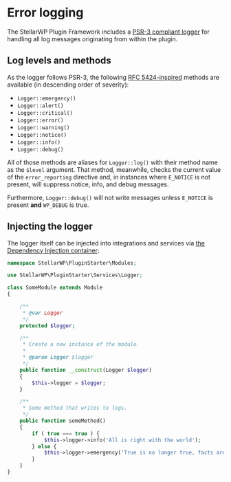 # Error logging

The StellarWP Plugin Framework includes a [PSR-3 compliant logger](https://www.php-fig.org/psr/psr-3/) for handling all log messages originating from within the plugin.


## Log levels and methods

As the logger follows PSR-3, the following [RFC 5424-inspired](https://tools.ietf.org/html/rfc5424) methods are available (in descending order of severity):

* `Logger::emergency()`
* `Logger::alert()`
* `Logger::critical()`
* `Logger::error()`
* `Logger::warning()`
* `Logger::notice()`
* `Logger::info()`
* `Logger::debug()`

All of those methods are aliases for `Logger::log()` with their method name as the `$level` argument. That method, meanwhile, checks the current value of the `error_reporting` directive and, in instances where `E_NOTICE` is not present, will suppress notice, info, and debug messages.

Furthermore, `Logger::debug()` will not write messages unless `E_NOTICE` is present **and** `WP_DEBUG` is true.


## Injecting the logger

The logger itself can be injected into integrations and services via [the Dependency Injection container](container.md):

```php
namespace StellarWP\PluginStarter\Modules;

use StellarWP\PluginStarter\Services\Logger;

class SomeModule extends Module
{

    /**
     * @var Logger
     */
    protected $logger;

    /**
     * Create a new instance of the module.
     *
     * @param Logger $logger
     */
    public function __construct(Logger $logger)
    {
        $this->logger = $logger;
    }

    /**
     * Some method that writes to logs.
     */
    public function someMethod()
    {
        if ( true === true ) {
            $this->logger->info('All is right with the world');
        } else {
            $this->logger->emergency('True is no longer true, facts are meaningless.');
        }
    }
}
```


